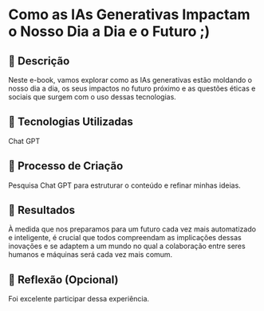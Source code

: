 
# Como as IAs Generativas Impactam o Nosso Dia a Dia e o Futuro ;)

## 📒 Descrição
Neste e-book, vamos explorar como as IAs generativas estão moldando o nosso dia a dia, os seus impactos no futuro próximo e as questões éticas e sociais que surgem com o uso dessas tecnologias.

## 🤖 Tecnologias Utilizadas
Chat GPT

## 🧐 Processo de Criação
Pesquisa Chat GPT para estruturar o conteúdo e refinar minhas ideias.

## 🚀 Resultados
À medida que nos preparamos para um futuro cada vez mais automatizado e inteligente, é crucial que todos compreendam as implicações dessas inovações e se adaptem a um mundo no qual a colaboração entre seres humanos e máquinas será cada vez mais comum.
## 💭 Reflexão (Opcional)
Foi excelente participar dessa experiência.
